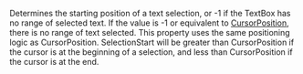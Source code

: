 Determines the starting position of a text selection, or -1 if the TextBox
has no range of selected text. If the value is -1 or equivalent to
[CursorPosition](https://create.roblox.com/docs/reference/engine/classes/TextBox#CursorPosition), there is no range of text
selected. This property uses the same positioning logic as CursorPosition.
SelectionStart will be greater than CursorPosition if the cursor is at the
beginning of a selection, and less than CursorPosition if the cursor is at
the end.